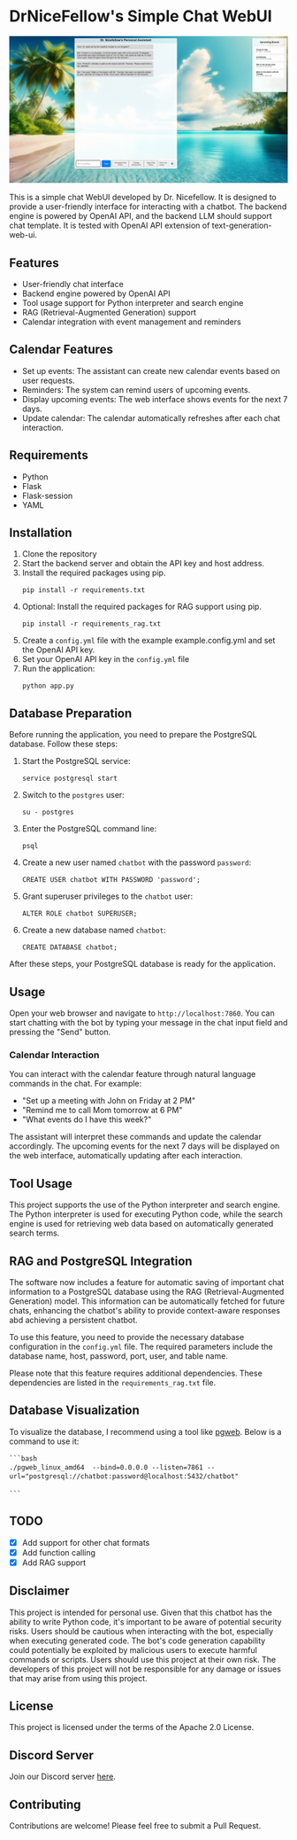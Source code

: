 # DrNiceFellow's Simple Chat WebUI

![Screenshot](/assets/screenshot.png)

This is a simple chat WebUI developed by Dr. Nicefellow. It is designed to provide a user-friendly interface for interacting with a chatbot. The backend engine is powered by OpenAI API, and the backend LLM should support chat template. It is tested with OpenAI API extension of text-generation-web-ui.

## Features

- User-friendly chat interface
- Backend engine powered by OpenAI API
- Tool usage support for Python interpreter and search engine
- RAG (Retrieval-Augmented Generation) support
- Calendar integration with event management and reminders

## Calendar Features

- Set up events: The assistant can create new calendar events based on user requests.
- Reminders: The system can remind users of upcoming events.
- Display upcoming events: The web interface shows events for the next 7 days.
- Update calendar: The calendar automatically refreshes after each chat interaction.

## Requirements

- Python
- Flask
- Flask-session
- YAML

## Installation

1. Clone the repository
2. Start the backend server and obtain the API key and host address.
3. Install the required packages using pip. 
   ```
   pip install -r requirements.txt
   ```
4. Optional: Install the required packages for RAG support using pip.
   ```
   pip install -r requirements_rag.txt
   ```
5. Create a `config.yml` file with the example example.config.yml and set the OpenAI API key.
6. Set your OpenAI API key in the `config.yml` file
7. Run the application:
   ```
   python app.py
   ```

## Database Preparation

Before running the application, you need to prepare the PostgreSQL database. Follow these steps:

1. Start the PostgreSQL service:
   ```
   service postgresql start
   ```
2. Switch to the `postgres` user:
   ```
   su - postgres
   ```
3. Enter the PostgreSQL command line:
   ```
   psql
   ```
4. Create a new user named `chatbot` with the password `password`:
   ```
   CREATE USER chatbot WITH PASSWORD 'password';
   ```
5. Grant superuser privileges to the `chatbot` user:
   ```
   ALTER ROLE chatbot SUPERUSER;
   ```
6. Create a new database named `chatbot`:
   ```
   CREATE DATABASE chatbot;
   ```

After these steps, your PostgreSQL database is ready for the application.

## Usage

Open your web browser and navigate to `http://localhost:7860`. You can start chatting with the bot by typing your message in the chat input field and pressing the "Send" button.

### Calendar Interaction

You can interact with the calendar feature through natural language commands in the chat. For example:

- "Set up a meeting with John on Friday at 2 PM"
- "Remind me to call Mom tomorrow at 6 PM"
- "What events do I have this week?"

The assistant will interpret these commands and update the calendar accordingly. The upcoming events for the next 7 days will be displayed on the web interface, automatically updating after each interaction.

## Tool Usage

This project supports the use of the Python interpreter and search engine. The Python interpreter is used for executing Python code, while the search engine is used for retrieving web data based on automatically generated search terms.

## RAG and PostgreSQL Integration

The software now includes a feature for automatic saving of important chat information to a PostgreSQL database using the RAG (Retrieval-Augmented Generation) model. This information can be automatically fetched for future chats, enhancing the chatbot's ability to provide context-aware responses abd achieving a persistent chatbot.

To use this feature, you need to provide the necessary database configuration in the `config.yml` file. The required parameters include the database name, host, password, port, user, and table name.

Please note that this feature requires additional dependencies. These dependencies are listed in the `requirements_rag.txt` file.

## Database Visualization

To visualize the database, I recommend using a tool like [pgweb](https://github.com/sosedoff/pgweb). Below is a command to use it:
    
    ```bash
    ./pgweb_linux_amd64  --bind=0.0.0.0 --listen=7861 --url="postgresql://chatbot:password@localhost:5432/chatbot"
    
    ```

## TODO

- [x] Add support for other chat formats
- [x] Add function calling
- [x] Add RAG support

## Disclaimer

This project is intended for personal use. Given that this chatbot has the ability to write Python code, it's important to be aware of potential security risks. Users should be cautious when interacting with the bot, especially when executing generated code. The bot's code generation capability could potentially be exploited by malicious users to execute harmful commands or scripts. Users should use this project at their own risk. The developers of this project will not be responsible for any damage or issues that may arise from using this project.

## License

This project is licensed under the terms of the Apache 2.0 License.

## Discord Server

Join our Discord server [here](https://discord.gg/xhcBDEM3).

## Contributing

Contributions are welcome! Please feel free to submit a Pull Request.